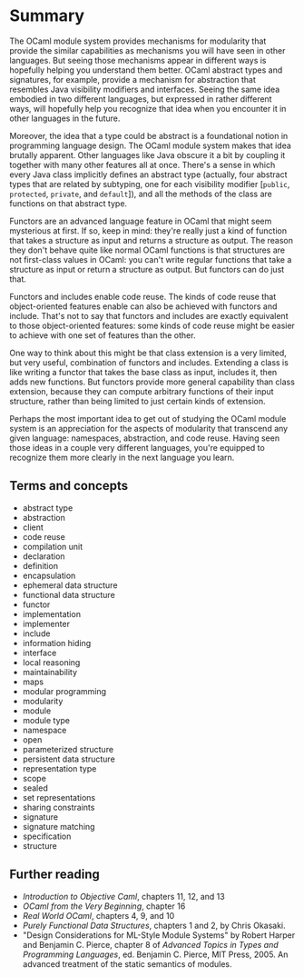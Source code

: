 # Summary

The OCaml module system provides mechanisms for modularity that provide the
similar capabilities as mechanisms you will have seen in other languages. But
seeing those mechanisms appear in different ways is hopefully helping you
understand them better. OCaml abstract types and signatures, for example,
provide a mechanism for abstraction that resembles Java visibility modifiers and
interfaces. Seeing the same idea embodied in two different languages, but
expressed in rather different ways, will hopefully help you recognize that idea
when you encounter it in other languages in the future.

Moreover, the idea that a type could be abstract is a foundational notion in
programming language design. The OCaml module system makes that idea brutally
apparent. Other languages like Java obscure it a bit by coupling it together
with many other features all at once. There's a sense in which every Java class
implicitly defines an abstract type (actually, four abstract types that are
related by subtyping, one for each visibility modifier [`public`, `protected`,
`private`, and `default`]), and all the methods of the class are functions on
that abstract type.

Functors are an advanced language feature in OCaml that might seem mysterious at
first. If so, keep in mind: they're really just a kind of function that takes a
structure as input and returns a structure as output. The reason they don't
behave quite like normal OCaml functions is that structures are not first-class
values in OCaml: you can't write regular functions that take a structure as
input or return a structure as output. But functors can do just that.

Functors and includes enable code reuse. The kinds of code reuse that
object-oriented features enable can also be achieved with functors and include.
That's not to say that functors and includes are exactly equivalent to those
object-oriented features: some kinds of code reuse might be easier to achieve
with one set of features than the other.

One way to think about this might be that class extension is a very limited, but
very useful, combination of functors and includes. Extending a class is like
writing a functor that takes the base class as input, includes it, then adds new
functions. But functors provide more general capability than class extension,
because they can compute arbitrary functions of their input structure, rather
than being limited to just certain kinds of extension.

Perhaps the most important idea to get out of studying the OCaml module system
is an appreciation for the aspects of modularity that transcend any given
language: namespaces, abstraction, and code reuse. Having seen those ideas in a
couple very different languages, you're equipped to recognize them more clearly
in the next language you learn.

## Terms and concepts

* abstract type
* abstraction
* client
* code reuse
* compilation unit
* declaration
* definition
* encapsulation
* ephemeral data structure
* functional data structure
* functor
* implementation
* implementer
* include
* information hiding
* interface
* local reasoning
* maintainability
* maps
* modular programming
* modularity
* module
* module type
* namespace
* open
* parameterized structure
* persistent data structure
* representation type
* scope
* sealed
* set representations
* sharing constraints
* signature
* signature matching
* specification
* structure

## Further reading

* *Introduction to Objective Caml*, chapters 11, 12, and 13
* *OCaml from the Very Beginning*, chapter 16
* *Real World OCaml*, chapters 4, 9, and 10
* *Purely Functional Data Structures*, chapters 1 and 2, by Chris Okasaki.
* "Design Considerations for ML-Style Module Systems" by Robert Harper and
  Benjamin C. Pierce, chapter 8 of *Advanced Topics in Types and Programming
  Languages*, ed. Benjamin C. Pierce, MIT Press, 2005. An advanced treatment of
  the static semantics of modules.